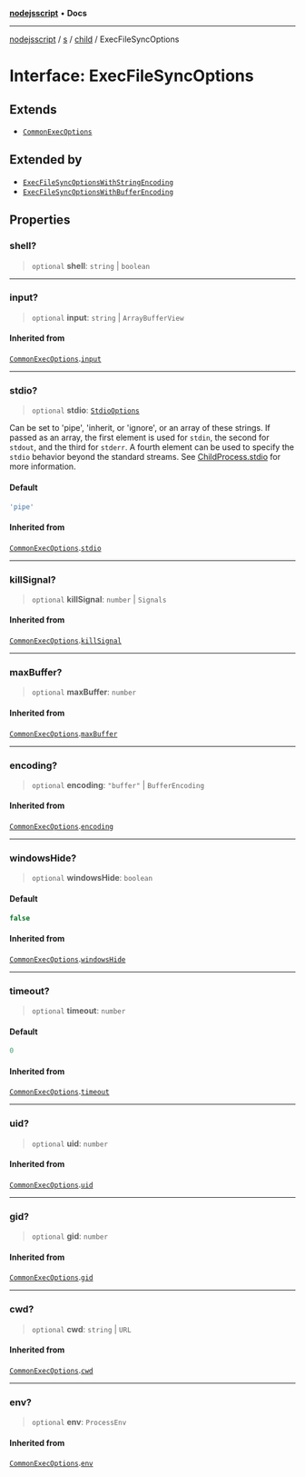 [**nodejsscript**](../../../../../README.md) • **Docs**

***

[nodejsscript](../../../../../README.md) / [s](../../../README.md) / [child](../README.md) / ExecFileSyncOptions

# Interface: ExecFileSyncOptions

## Extends

- [`CommonExecOptions`](CommonExecOptions.md)

## Extended by

- [`ExecFileSyncOptionsWithStringEncoding`](ExecFileSyncOptionsWithStringEncoding.md)
- [`ExecFileSyncOptionsWithBufferEncoding`](ExecFileSyncOptionsWithBufferEncoding.md)

## Properties

### shell?

> `optional` **shell**: `string` \| `boolean`

***

### input?

> `optional` **input**: `string` \| `ArrayBufferView`

#### Inherited from

[`CommonExecOptions`](CommonExecOptions.md).[`input`](CommonExecOptions.md#input)

***

### stdio?

> `optional` **stdio**: [`StdioOptions`](../type-aliases/StdioOptions.md)

Can be set to 'pipe', 'inherit, or 'ignore', or an array of these strings.
If passed as an array, the first element is used for `stdin`, the second for
`stdout`, and the third for `stderr`. A fourth element can be used to
specify the `stdio` behavior beyond the standard streams. See
[ChildProcess.stdio](../classes/ChildProcess.md#stdio) for more information.

#### Default

```ts
'pipe'
```

#### Inherited from

[`CommonExecOptions`](CommonExecOptions.md).[`stdio`](CommonExecOptions.md#stdio)

***

### killSignal?

> `optional` **killSignal**: `number` \| `Signals`

#### Inherited from

[`CommonExecOptions`](CommonExecOptions.md).[`killSignal`](CommonExecOptions.md#killsignal)

***

### maxBuffer?

> `optional` **maxBuffer**: `number`

#### Inherited from

[`CommonExecOptions`](CommonExecOptions.md).[`maxBuffer`](CommonExecOptions.md#maxbuffer)

***

### encoding?

> `optional` **encoding**: `"buffer"` \| `BufferEncoding`

#### Inherited from

[`CommonExecOptions`](CommonExecOptions.md).[`encoding`](CommonExecOptions.md#encoding)

***

### windowsHide?

> `optional` **windowsHide**: `boolean`

#### Default

```ts
false
```

#### Inherited from

[`CommonExecOptions`](CommonExecOptions.md).[`windowsHide`](CommonExecOptions.md#windowshide)

***

### timeout?

> `optional` **timeout**: `number`

#### Default

```ts
0
```

#### Inherited from

[`CommonExecOptions`](CommonExecOptions.md).[`timeout`](CommonExecOptions.md#timeout)

***

### uid?

> `optional` **uid**: `number`

#### Inherited from

[`CommonExecOptions`](CommonExecOptions.md).[`uid`](CommonExecOptions.md#uid)

***

### gid?

> `optional` **gid**: `number`

#### Inherited from

[`CommonExecOptions`](CommonExecOptions.md).[`gid`](CommonExecOptions.md#gid)

***

### cwd?

> `optional` **cwd**: `string` \| `URL`

#### Inherited from

[`CommonExecOptions`](CommonExecOptions.md).[`cwd`](CommonExecOptions.md#cwd)

***

### env?

> `optional` **env**: `ProcessEnv`

#### Inherited from

[`CommonExecOptions`](CommonExecOptions.md).[`env`](CommonExecOptions.md#env)
